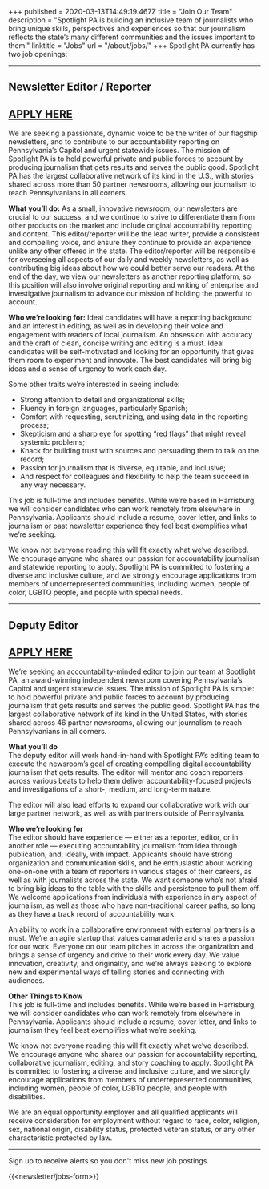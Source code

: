 +++
published = 2020-03-13T14:49:19.467Z
title = "Join Our Team"
description = "Spotlight PA is building an inclusive team of journalists who bring unique skills, perspectives and experiences so that our journalism reflects the state’s many different communities and the issues important to them."
linktitle = "Jobs"
url = "/about/jobs/"
+++
Spotlight PA currently has two job openings:

- - -

## Newsletter Editor / Reporter

## [APPLY HERE](https://usr58.dayforcehcm.com/CandidatePortal/en-US/philainquirer/Posting/View/86)

We are seeking a passionate, dynamic voice to be the writer of our flagship newsletters, and to contribute to our accountability reporting on Pennsylvania’s Capitol and urgent statewide issues. The mission of Spotlight PA is to hold powerful private and public forces to account by producing journalism that gets results and serves the public good. Spotlight PA has the largest collaborative network of its kind in the U.S., with stories shared across more than 50 partner newsrooms, allowing our journalism to reach Pennsylvanians in all corners.

**What you’ll do:** As a small, innovative newsroom, our newsletters are crucial to our success, and we continue to strive to differentiate them from other products on the market and include original accountability reporting and content. This editor/reporter will be the lead writer, provide a consistent and compelling voice, and ensure they continue to provide an experience unlike any other offered in the state. The editor/reporter will be responsible for overseeing all aspects of our daily and weekly newsletters, as well as contributing big ideas about how we could better serve our readers. At the end of the day, we view our newsletters as another reporting platform, so this position will also involve original reporting and writing of enterprise and investigative journalism to advance our mission of holding the powerful to account.

**Who we’re looking for:** Ideal candidates will have a reporting background and an interest in editing, as well as in developing their voice and engagement with readers of local journalism. An obsession with accuracy and the craft of clean, concise writing and editing is a must. Ideal candidates will be self-motivated and looking for an opportunity that gives them room to experiment and innovate. The best candidates will bring big ideas and a sense of urgency to work each day.

Some other traits we’re interested in seeing include:

* Strong attention to detail and organizational skills;
* Fluency in foreign languages, particularly Spanish;
* Comfort with requesting, scrutinizing, and using data in the reporting process;
* Skepticism and a sharp eye for spotting “red flags” that might reveal systemic problems;
* Knack for building trust with sources and persuading them to talk on the record;
* Passion for journalism that is diverse, equitable, and inclusive;
* And respect for colleagues and flexibility to help the team succeed in any way necessary.

This job is full-time and includes benefits. While we’re based in Harrisburg, we will consider candidates who can work remotely from elsewhere in Pennsylvania. Applicants should include a resume, cover letter, and links to journalism or past newsletter experience they feel best exemplifies what we’re seeking.

We know not everyone reading this will fit exactly what we’ve described. We encourage anyone who shares our passion for accountability journalism and statewide reporting to apply. Spotlight PA is committed to fostering a diverse and inclusive culture, and we strongly encourage applications from members of underrepresented communities, including women, people of color, LGBTQ people, and people with special needs.

- - -

## Deputy Editor

## [APPLY HERE](https://usr58.dayforcehcm.com/CandidatePortal/en-US/philainquirer/Posting/View/77)

We’re seeking an accountability-minded editor to join our team at Spotlight PA, an award-winning independent newsroom covering Pennsylvania’s Capitol and urgent statewide issues. The mission of Spotlight PA is simple: to hold powerful private and public forces to account by producing journalism that gets results and serves the public good. Spotlight PA has the largest collaborative network of its kind in the United States, with stories shared across 46 partner newsrooms, allowing our journalism to reach Pennsylvanians in all corners.

**What you’ll do**\
The deputy editor will work hand-in-hand with Spotlight PA’s editing team to execute the newsroom’s goal of creating compelling digital accountability journalism that gets results. The editor will mentor and coach reporters across various beats to help them deliver accountability-focused projects and investigations of a short-, medium, and long-term nature.

The editor will also lead efforts to expand our collaborative work with our large partner network, as well as with partners outside of Pennsylvania.

**Who we’re looking for**\
The editor should have experience — either as a reporter, editor, or in another role — executing accountability journalism from idea through publication, and, ideally, with impact. Applicants should have strong organization and communication skills, and be enthusiastic about working one-on-one with a team of reporters in various stages of their careers, as well as with journalists across the state. We want someone who’s not afraid to bring big ideas to the table with the skills and persistence to pull them off. We welcome applications from individuals with experience in any aspect of journalism, as well as those who have non-traditional career paths, so long as they have a track record of accountability work.

An ability to work in a collaborative environment with external partners is a must. We’re an agile startup that values camaraderie and shares a passion for our work. Everyone on our team pitches in across the organization and brings a sense of urgency and drive to their work every day. We value innovation, creativity, and originality, and we’re always seeking to explore new and experimental ways of telling stories and connecting with audiences.

**Other Things to Know**\
This job is full-time and includes benefits. While we’re based in Harrisburg, we will consider candidates who can work remotely from elsewhere in Pennsylvania. Applicants should include a resume, cover letter, and links to journalism they feel best exemplifies what we’re seeking.

We know not everyone reading this will fit exactly what we’ve described. We encourage anyone who shares our passion for accountability reporting, collaborative journalism, editing, and story coaching to apply. Spotlight PA is committed to fostering a diverse and inclusive culture, and we strongly encourage applications from members of underrepresented communities, including women, people of color, LGBTQ people, and people with disabilities.

We are an equal opportunity employer and all qualified applicants will receive consideration for employment without regard to race, color, religion, sex, national origin, disability status, protected veteran status, or any other characteristic protected by law.

- - -

[](https://usr58.dayforcehcm.com/CandidatePortal/en-US/philainquirer/Posting/View/77)[](https://usr58.dayforcehcm.com/CandidatePortal/en-US/philainquirer/Posting/View/79)Sign up to receive alerts so you don't miss new job postings.

{{<newsletter/jobs-form>}}